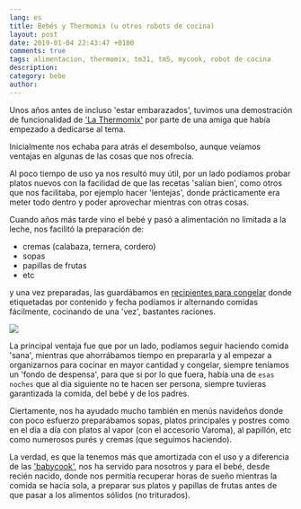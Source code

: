 ```yaml
---
lang: es
title: Bebés y Thermomix (u otros robots de cocina)
layout: post
date: 2019-01-04 22:43:47 +0100
comments: true
tags: alimentacion, thermomix, tm31, tm5, mycook, robot de cocina
description:
category: bebe
author:
---
```


Unos años antes de incluso 'estar embarazados', tuvimos una demostración de funcionalidad de ['La Thermomix'](https://amzn.to/2BZ4r79) por parte de una amiga que había empezado a dedicarse al tema.

Inicialmente nos echaba para atrás el desembolso, aunque veíamos ventajas en algunas de las cosas que nos ofrecía.

Al poco tiempo de uso ya nos resultó muy útil, por un lado podíamos probar platos nuevos con la facilidad de que las recetas 'salían bien', como otros que nos facilitaba, por ejemplo hacer 'lentejas', donde prácticamente era meter todo dentro y poder aprovechar mientras con otras cosas.

Cuando años más tarde vino el bebé y pasó a alimentación no limitada a la leche, nos facilitó la preparación de:

- cremas (calabaza, ternera, cordero)
- sopas
- papillas de frutas
- etc

y una vez preparadas, las guardábamos en [recipientes para congelar](https://amzn.to/2GVlxc3) donde etiquetadas por contenido y fecha podíamos ir alternando comidas fácilmente, cocinando de una 'vez', bastantes raciones.

![]({filename}images/potitos.png)

La principal ventaja fue que por un lado, podíamos seguir haciendo comida 'sana', mientras que ahorrábamos tiempo en prepararla y al empezar a organizarnos para cocinar en mayor cantidad y congelar, siempre teníamos un 'fondo de despensa', para que si por lo que fuera, había una de `esas noches` que al dia siguiente no te hacen ser persona, siempre tuvieras garantizada la comida, del bebé y de los padres.

Ciertamente, nos ha ayudado mucho también en menús navideños donde con poco esfuerzo preparábamos sopas, platos principales y postres como en el día a día con platos al vapor (con el accesorio Varoma), al papillón, etc como numerosos purés y cremas (que seguimos haciendo).

La verdad, es que la tenemos más que amortizada con el uso y a diferencia de las ['babycook'](https://amzn.to/2GU4KGf), nos ha servido para nosotros y para el bebé, desde recién nacido, donde nos permitía recuperar horas de sueño mientras la comida se hacía sola, a preparar sus platos y papillas de frutas antes de que pasar a los alimentos sólidos (no triturados).
